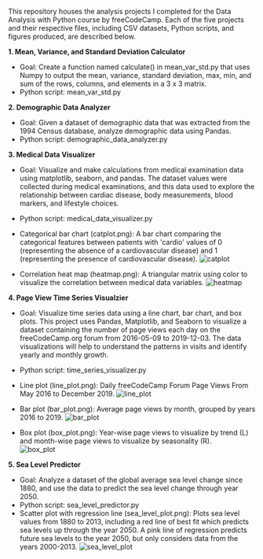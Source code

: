 This repository houses the analysis projects I completed for the Data Analysis with Python course by freeCodeCamp. Each of the five projects and their respective files, including CSV datasets, Python scripts, and figures produced, are described below. 

**1. Mean, Variance, and Standard Deviation Calculator**

* Goal: Create a function named calculate() in mean_var_std.py that uses Numpy to output the mean, variance, standard deviation, max, min, and sum of the rows, columns, and elements in a 3 x 3 matrix.
* Python script: mean_var_std.py

**2. Demographic Data Analyzer**

* Goal: Given a dataset of demographic data that was extracted from the 1994 Census database, analyze demographic data using Pandas.  
* Python script: demographic_data_analyzer.py

**3. Medical Data Visualizer**

* Goal: Visualize and make calculations from medical examination data using matplotlib, seaborn, and pandas. The dataset values were collected during medical examinations, and this data used to explore the relationship between cardiac disease, body measurements, blood markers, and lifestyle choices.
* Python script: medical_data_visualizer.py
* Categorical bar chart (catplot.png): A bar chart comparing the categorical features between patients with 'cardio' values of 0 (representing the absence of a cardiovascular disease) and 1 (representing the presence of cardiovascular disease). 
![catplot](https://github.com/user-attachments/assets/ca669c10-52ef-40f7-bcaf-6afbdcea9534)

* Correlation heat map (heatmap.png): A triangular matrix using color to visualize the correlation between medical data variables.
![heatmap](https://github.com/user-attachments/assets/dcd5a53f-6eb3-402b-8b4b-5a53d08de6f4)

**4. Page View Time Series Visualzier**

* Goal: Visualize time series data using a line chart, bar chart, and box plots. This project uses Pandas, Matplotlib, and Seaborn to visualize a dataset containing the number of page views each day on the freeCodeCamp.org forum from 2016-05-09 to 2019-12-03. The data visualizations will help to understand the patterns in visits and identify yearly and monthly growth.
* Python script: time_series_visualizer.py
* Line plot (line_plot.png): Daily freeCodeCamp Forum Page Views From May 2016 to December 2019.
![line_plot](https://github.com/user-attachments/assets/a765596f-c7f1-4512-b559-edef0960c84b)

* Bar plot (bar_plot.png): Average page views by month, grouped by years 2016 to 2019.
![bar_plot](https://github.com/user-attachments/assets/b416af85-149f-4213-83e7-bf861cffa2dc)

* Box plot (box_plot.png): Year-wise page views to visualize by trend (L) and month-wise page views to visualize by seasonality (R).  
![box_plot](https://github.com/user-attachments/assets/e2798991-ad14-4a7c-b9df-84aba7f7063c)

**5. Sea Level Predictor**

* Goal: Analyze a dataset of the global average sea level change since 1880, and use the data to predict the sea level change through year 2050.
* Python script: sea_level_predictor.py
* Scatter plot with regression line (sea_level_plot.png): Plots sea level values from 1880 to 2013, including a red line of best fit which predicts sea levels up through the year 2050. A pink line of regression predicts future sea levels to the year 2050, but only considers data from the years 2000-2013. 
![sea_level_plot](https://github.com/user-attachments/assets/77e46f79-b3ed-4366-aaad-4a81a692279a)
